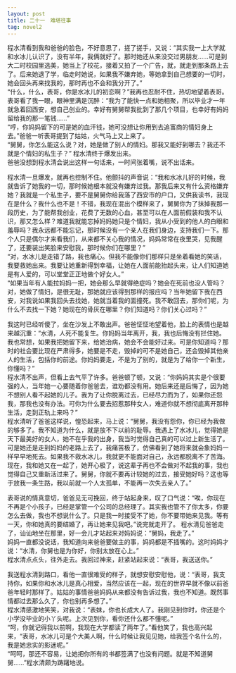 ```yaml
---
layout: post
title: 二十一　难堪往事
tag: novel2
---
```


程水清看到我和爸爸的脸色，不好意思了，搓了搓手，又说：“其实我一上大学就和水冰儿认识了，没有半年，我俩就好了。那时她还从来没交过男朋友……可是到大二时校园里选美，她当上了校花，接着又拍了一个广告，就，就走到那条路上去了。后来她退了学，临走时她说，如果我不嫌弃她，等她拿到自己想要的一切时，她会回头再来找我的，那时再也不会和我分开了。”<br />
“什么，什么，表哥，你是水冰儿的初恋啊？”我再也忍耐不住，热切地望着表哥。<br />
表哥看了我一眼，眼神里满是沉醉：“我为了能快一点和她相聚，所以毕业才一年就急着回西安，想自己创业的。幸好有舅舅帮我批到了那几个项目，也幸好有妈妈留给我的那一笔钱……”<br />
“哼，你妈妈留下的可是她的血汗钱，她可没想让你用到去追富商的情妇身上去。”爸爸一听表哥提到了姑姑，火气马上又上来了。<br />
“舅舅，你怎么能这么说？对，她是做了别人的情妇。那我又能好到哪去？我还不就是个情妇的私生子？” 程水清终于爆发出来。<br />
爸爸没想到程水清会说出这样一句话来，一时间张着嘴，说不出话来。

程水清一旦爆发，就再也控制不住。他颤抖的声音说：“我和水冰儿好的时候，我就告诉了她我的一切，那时候她根本就没有嫌弃过我。那我后来又有什么资格嫌弃她？我就是一个私生子，要不是舅舅你给我落了西安市的户口，又供我读书，我现在是什么？我什么也不是！不错，我现在混出个模样来了，舅舅你为了抺掉我那一段历史，为了能帮我创业，花费了无数的心血，甚至可以在人面前假装和我不认识，那又怎么样？难道我就能忘掉妈妈她只是个情妇，我从小受到的他人的白眼和羞辱吗？我永远都不能忘记，那时候没有一个亲人在我们身边，支持我们一下。那个人只是偶尔才来看我们，从来都不关心我的情况，妈妈常常在夜里哭，见我醒了，还要装出笑脸来安慰我，那时候你们在哪里？”<br />
“对，水冰儿是走错了路，我也痛心。但我不能像你们那样只是坐着看她的笑话，我要救她出来。我要让她重新得到幸福，让她在人面前能抬起头来，让人们知道她是有人爱的，可以堂堂正正地做个好女人。”<br />
“如果当年有人能拉妈妈一把，她会那么早就得绝症吗？她会在死前也没人管吗？对，她做了情妇，是很无耻，那她就应该得到那样的报应吗？当年她留下我在西安，对我说如果我回头去找她，她就当着我的面撞死。我不敢回去，那你们呢，为什么不去找一下她？她现在的骨灰在哪里？你们知道吗？你们关心过吗？”

我这时已经听傻了，坐在沙发上不敢出声。爸爸怔怔地望着他，脸上的表情也是越来越沉重：“水清，人死不能复生。你妈妈当年离开，我，我也后悔没有拦住她。我也常想，如果我把她留下来，给她治病，她会不会能好过来。可是你知道吗？那时的社会要比现在严肃得多，她要是不走，毁掉的可不是她自己，还会毁掉其他亲人的生活，包括你的前途。你妈妈要走，不是为了别的，就是为了给你一个新生，你懂吗？”<br />
程水清不出声，但看上去气平了许多。爸爸顿了顿，又说：“你妈妈其实是个很要强的人，当年她一心要随着你爸爸去，谁劝都没有用。她后来还是后悔了，因为她不想别人看不起她的儿子。我为了让你脱离过去，已经尽力而为了，如果你还怨我，那我也没有办法。可你为什么要去招惹那种女人，难道你就不想彻底离开那种生活，走到正轨上来吗？”<br />
程水清听了爸爸这样说，惶恐起来，马上说：“舅舅，我没有怨你，你已经为我做的够多了。我不知道为什么，就是放不下以前的耻辱。我遇上了水冰儿，觉得她是天下最美好的女人，她不在乎我的出身，我当时觉得自己真的可以过上新生活了。可是她还是走到妈妈的老路上去了，我痛苦极了，仿佛看到了她将来就会象妈妈一样早早地死去。如果我不救水冰儿，我就更不能面对自己，永远都脱离不了苦海。现在，我和她又在一起了，她开心极了，说这辈子再也不会做对不起我的事，我也觉得自己又重新活过来了。舅舅，你就不要再计较她的过去，接受她好吗？这也等于放我一条生路，我以前就一个人太孤单，不能再一次失去亲人了。”

表哥说的情真意切，爸爸见无可挽回，终于站起身来，叹了口气说：“唉，你现在不再是个小孩子，已经是掌管一个公司的总经理了。其实我也管不了你太多，你要怎么去做，我也不想说什么了。只是我一时接受不了她，你不要带她来见我。等有一天，你和她真的要结婚了，再让她来见我吧。”说完就走开了。
程水清见爸爸走了，讪讪地坐在那里，好一会儿才站起来对妈妈说：“舅妈，我走了。”<br />
妈妈一直都没说话，我知道向来爸爸要做主的事，妈妈都是不插嘴的。这时妈妈才说：“水清，你舅也是为你好，你别太放在心上。”<br />
程水清点点头，往外走去。我回过神来，赶紧站起来说：“表哥，我送送你。”

我送程水清到路口，看他一直很难受的样子，就想安慰安慰他，说：“表哥，我支持你，如果你和水冰儿是真心相爱，当然应该在一起，现在的世界早就不像以前爸爸年轻时那样了。姑姑的事情爸爸妈妈从来都没有告诉过我，我也不知道。既然事情都过去那么久了，你也别再多想了。”<br />
程水清感激地笑笑，对我说：“表妹，你也长成大人了。我刚见到你时，你还是个小学没毕业的小丫头呢。上次见到你，看你还什么都不懂呢。”<br />
“呵，你就记得我以前啊，我现在大学都读了两年了。”看他笑了，我也高兴起来，“表哥，水冰儿可是个大美人啊，什么时候让我见见她，给我签个名什么的，我是她忠实的影迷呢。”<br />
“呵呵，那还不容易，让她把你所有的书都签满了也没有问题。就是不知道舅舅……”程水清颇为踌躇地说。

